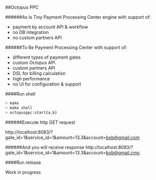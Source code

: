 ##Octopus PPC

######As Is
Tiny Payment Processing Center engine with support of:
- payment by account API & workflow
- no DB integration
- no custom partners API

######To Be
Payment Processing Center with support of:
- different types of payment gates
- custom Octopus API
- custom partners API
- DSL for billing calculation
- high performance
- no UI for configuration & support

####Run shell

```sh
> make
> make shell
> octopusppc:start(a,b)
```

######Execute http GET request

http://localhost:8083/?gate_id=1&service_id=1&amount=13.3&account=bob@gmail.com 

######And you will receive response
http://localhost:8083/?gate_id=1&service_id=1&amount=13.3&account=bob@gmail.cmo



####Run release

Work in progress

